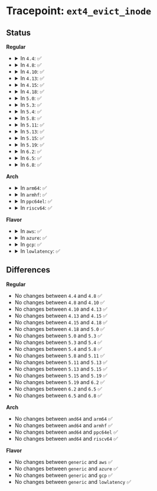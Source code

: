 # Tracepoint: <code>ext4_evict_inode</code>

## Status
<b>Regular</b>
<ul>
<li>
<details>
<summary>In <code>4.4</code>: ✅</summary>

Event:

```c
struct trace_event_raw_ext4_evict_inode {
    struct trace_entry ent;
    dev_t dev;
    ino_t ino;
    int nlink;
    char __data[0];
};
```
Function:

```c
void trace_event_raw_event_ext4_evict_inode(void *__data, struct inode *inode);
```
</details>
</li>
<li>
<details>
<summary>In <code>4.8</code>: ✅</summary>

Event:

```c
struct trace_event_raw_ext4_evict_inode {
    struct trace_entry ent;
    dev_t dev;
    ino_t ino;
    int nlink;
    char __data[0];
};
```
Function:

```c
void trace_event_raw_event_ext4_evict_inode(void *__data, struct inode *inode);
```
</details>
</li>
<li>
<details>
<summary>In <code>4.10</code>: ✅</summary>

Event:

```c
struct trace_event_raw_ext4_evict_inode {
    struct trace_entry ent;
    dev_t dev;
    ino_t ino;
    int nlink;
    char __data[0];
};
```
Function:

```c
void trace_event_raw_event_ext4_evict_inode(void *__data, struct inode *inode);
```
</details>
</li>
<li>
<details>
<summary>In <code>4.13</code>: ✅</summary>

Event:

```c
struct trace_event_raw_ext4_evict_inode {
    struct trace_entry ent;
    dev_t dev;
    ino_t ino;
    int nlink;
    char __data[0];
};
```
Function:

```c
void trace_event_raw_event_ext4_evict_inode(void *__data, struct inode *inode);
```
</details>
</li>
<li>
<details>
<summary>In <code>4.15</code>: ✅</summary>

Event:

```c
struct trace_event_raw_ext4_evict_inode {
    struct trace_entry ent;
    dev_t dev;
    ino_t ino;
    int nlink;
    char __data[0];
};
```
Function:

```c
void trace_event_raw_event_ext4_evict_inode(void *__data, struct inode *inode);
```
</details>
</li>
<li>
<details>
<summary>In <code>4.18</code>: ✅</summary>

Event:

```c
struct trace_event_raw_ext4_evict_inode {
    struct trace_entry ent;
    dev_t dev;
    ino_t ino;
    int nlink;
    char __data[0];
};
```
Function:

```c
void trace_event_raw_event_ext4_evict_inode(void *__data, struct inode *inode);
```
</details>
</li>
<li>
<details>
<summary>In <code>5.0</code>: ✅</summary>

Event:

```c
struct trace_event_raw_ext4_evict_inode {
    struct trace_entry ent;
    dev_t dev;
    ino_t ino;
    int nlink;
    char __data[0];
};
```
Function:

```c
void trace_event_raw_event_ext4_evict_inode(void *__data, struct inode *inode);
```
</details>
</li>
<li>
<details>
<summary>In <code>5.3</code>: ✅</summary>

Event:

```c
struct trace_event_raw_ext4_evict_inode {
    struct trace_entry ent;
    dev_t dev;
    ino_t ino;
    int nlink;
    char __data[0];
};
```
Function:

```c
void trace_event_raw_event_ext4_evict_inode(void *__data, struct inode *inode);
```
</details>
</li>
<li>
<details>
<summary>In <code>5.4</code>: ✅</summary>

Event:

```c
struct trace_event_raw_ext4_evict_inode {
    struct trace_entry ent;
    dev_t dev;
    ino_t ino;
    int nlink;
    char __data[0];
};
```
Function:

```c
void trace_event_raw_event_ext4_evict_inode(void *__data, struct inode *inode);
```
</details>
</li>
<li>
<details>
<summary>In <code>5.8</code>: ✅</summary>

Event:

```c
struct trace_event_raw_ext4_evict_inode {
    struct trace_entry ent;
    dev_t dev;
    ino_t ino;
    int nlink;
    char __data[0];
};
```
Function:

```c
void trace_event_raw_event_ext4_evict_inode(void *__data, struct inode *inode);
```
</details>
</li>
<li>
<details>
<summary>In <code>5.11</code>: ✅</summary>

Event:

```c
struct trace_event_raw_ext4_evict_inode {
    struct trace_entry ent;
    dev_t dev;
    ino_t ino;
    int nlink;
    char __data[0];
};
```
Function:

```c
void trace_event_raw_event_ext4_evict_inode(void *__data, struct inode *inode);
```
</details>
</li>
<li>
<details>
<summary>In <code>5.13</code>: ✅</summary>

Event:

```c
struct trace_event_raw_ext4_evict_inode {
    struct trace_entry ent;
    dev_t dev;
    ino_t ino;
    int nlink;
    char __data[0];
};
```
Function:

```c
void trace_event_raw_event_ext4_evict_inode(void *__data, struct inode *inode);
```
</details>
</li>
<li>
<details>
<summary>In <code>5.15</code>: ✅</summary>

Event:

```c
struct trace_event_raw_ext4_evict_inode {
    struct trace_entry ent;
    dev_t dev;
    ino_t ino;
    int nlink;
    char __data[0];
};
```
Function:

```c
void trace_event_raw_event_ext4_evict_inode(void *__data, struct inode *inode);
```
</details>
</li>
<li>
<details>
<summary>In <code>5.19</code>: ✅</summary>

Event:

```c
struct trace_event_raw_ext4_evict_inode {
    struct trace_entry ent;
    dev_t dev;
    ino_t ino;
    int nlink;
    char __data[0];
};
```
Function:

```c
void trace_event_raw_event_ext4_evict_inode(void *__data, struct inode *inode);
```
</details>
</li>
<li>
<details>
<summary>In <code>6.2</code>: ✅</summary>

Event:

```c
struct trace_event_raw_ext4_evict_inode {
    struct trace_entry ent;
    dev_t dev;
    ino_t ino;
    int nlink;
    char __data[0];
};
```
Function:

```c
void trace_event_raw_event_ext4_evict_inode(void *__data, struct inode *inode);
```
</details>
</li>
<li>
<details>
<summary>In <code>6.5</code>: ✅</summary>

Event:

```c
struct trace_event_raw_ext4_evict_inode {
    struct trace_entry ent;
    dev_t dev;
    ino_t ino;
    int nlink;
    char __data[0];
};
```
Function:

```c
void trace_event_raw_event_ext4_evict_inode(void *__data, struct inode *inode);
```
</details>
</li>
<li>
<details>
<summary>In <code>6.8</code>: ✅</summary>

Event:

```c
struct trace_event_raw_ext4_evict_inode {
    struct trace_entry ent;
    dev_t dev;
    ino_t ino;
    int nlink;
    char __data[0];
};
```
Function:

```c
void trace_event_raw_event_ext4_evict_inode(void *__data, struct inode *inode);
```
</details>
</li>
</ul>
<b>Arch</b>
<ul>
<li>
<details>
<summary>In <code>arm64</code>: ✅</summary>

Event:

```c
struct trace_event_raw_ext4_evict_inode {
    struct trace_entry ent;
    dev_t dev;
    ino_t ino;
    int nlink;
    char __data[0];
};
```
Function:

```c
void trace_event_raw_event_ext4_evict_inode(void *__data, struct inode *inode);
```
</details>
</li>
<li>
<details>
<summary>In <code>armhf</code>: ✅</summary>

Event:

```c
struct trace_event_raw_ext4_evict_inode {
    struct trace_entry ent;
    dev_t dev;
    ino_t ino;
    int nlink;
    char __data[0];
};
```
Function:

```c
void trace_event_raw_event_ext4_evict_inode(void *__data, struct inode *inode);
```
</details>
</li>
<li>
<details>
<summary>In <code>ppc64el</code>: ✅</summary>

Event:

```c
struct trace_event_raw_ext4_evict_inode {
    struct trace_entry ent;
    dev_t dev;
    ino_t ino;
    int nlink;
    char __data[0];
};
```
Function:

```c
void trace_event_raw_event_ext4_evict_inode(void *__data, struct inode *inode);
```
</details>
</li>
<li>
<details>
<summary>In <code>riscv64</code>: ✅</summary>

Event:

```c
struct trace_event_raw_ext4_evict_inode {
    struct trace_entry ent;
    dev_t dev;
    ino_t ino;
    int nlink;
    char __data[0];
};
```
Function:

```c
void trace_event_raw_event_ext4_evict_inode(void *__data, struct inode *inode);
```
</details>
</li>
</ul>
<b>Flavor</b>
<ul>
<li>
<details>
<summary>In <code>aws</code>: ✅</summary>

Event:

```c
struct trace_event_raw_ext4_evict_inode {
    struct trace_entry ent;
    dev_t dev;
    ino_t ino;
    int nlink;
    char __data[0];
};
```
Function:

```c
void trace_event_raw_event_ext4_evict_inode(void *__data, struct inode *inode);
```
</details>
</li>
<li>
<details>
<summary>In <code>azure</code>: ✅</summary>

Event:

```c
struct trace_event_raw_ext4_evict_inode {
    struct trace_entry ent;
    dev_t dev;
    ino_t ino;
    int nlink;
    char __data[0];
};
```
Function:

```c
void trace_event_raw_event_ext4_evict_inode(void *__data, struct inode *inode);
```
</details>
</li>
<li>
<details>
<summary>In <code>gcp</code>: ✅</summary>

Event:

```c
struct trace_event_raw_ext4_evict_inode {
    struct trace_entry ent;
    dev_t dev;
    ino_t ino;
    int nlink;
    char __data[0];
};
```
Function:

```c
void trace_event_raw_event_ext4_evict_inode(void *__data, struct inode *inode);
```
</details>
</li>
<li>
<details>
<summary>In <code>lowlatency</code>: ✅</summary>

Event:

```c
struct trace_event_raw_ext4_evict_inode {
    struct trace_entry ent;
    dev_t dev;
    ino_t ino;
    int nlink;
    char __data[0];
};
```
Function:

```c
void trace_event_raw_event_ext4_evict_inode(void *__data, struct inode *inode);
```
</details>
</li>
</ul>

## Differences
<b>Regular</b>
<ul>
<li>
No changes between <code>4.4</code> and <code>4.8</code> ✅
</li>
<li>
No changes between <code>4.8</code> and <code>4.10</code> ✅
</li>
<li>
No changes between <code>4.10</code> and <code>4.13</code> ✅
</li>
<li>
No changes between <code>4.13</code> and <code>4.15</code> ✅
</li>
<li>
No changes between <code>4.15</code> and <code>4.18</code> ✅
</li>
<li>
No changes between <code>4.18</code> and <code>5.0</code> ✅
</li>
<li>
No changes between <code>5.0</code> and <code>5.3</code> ✅
</li>
<li>
No changes between <code>5.3</code> and <code>5.4</code> ✅
</li>
<li>
No changes between <code>5.4</code> and <code>5.8</code> ✅
</li>
<li>
No changes between <code>5.8</code> and <code>5.11</code> ✅
</li>
<li>
No changes between <code>5.11</code> and <code>5.13</code> ✅
</li>
<li>
No changes between <code>5.13</code> and <code>5.15</code> ✅
</li>
<li>
No changes between <code>5.15</code> and <code>5.19</code> ✅
</li>
<li>
No changes between <code>5.19</code> and <code>6.2</code> ✅
</li>
<li>
No changes between <code>6.2</code> and <code>6.5</code> ✅
</li>
<li>
No changes between <code>6.5</code> and <code>6.8</code> ✅
</li>
</ul>
<b>Arch</b>
<ul>
<li>
No changes between <code>amd64</code> and <code>arm64</code> ✅
</li>
<li>
No changes between <code>amd64</code> and <code>armhf</code> ✅
</li>
<li>
No changes between <code>amd64</code> and <code>ppc64el</code> ✅
</li>
<li>
No changes between <code>amd64</code> and <code>riscv64</code> ✅
</li>
</ul>
<b>Flavor</b>
<ul>
<li>
No changes between <code>generic</code> and <code>aws</code> ✅
</li>
<li>
No changes between <code>generic</code> and <code>azure</code> ✅
</li>
<li>
No changes between <code>generic</code> and <code>gcp</code> ✅
</li>
<li>
No changes between <code>generic</code> and <code>lowlatency</code> ✅
</li>
</ul>
